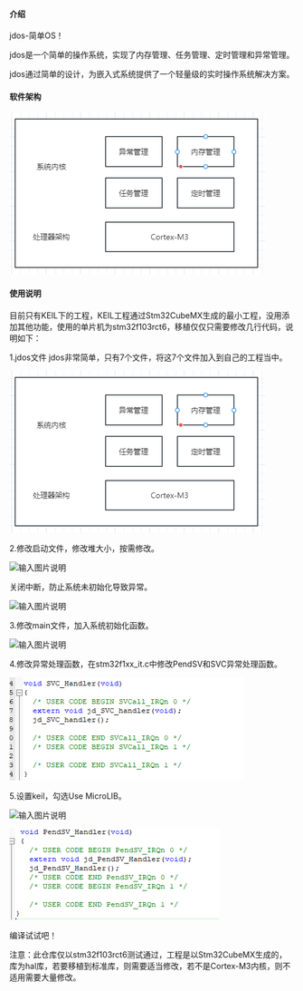 
#### 介绍
jdos-简单OS！

jdos是一个简单的操作系统，实现了内存管理、任务管理、定时管理和异常管理。

jdos通过简单的设计，为嵌入式系统提供了一个轻量级的实时操作系统解决方案。

#### 软件架构

![输入图片说明](fb9d455cd7910ba708f439944b8a527.png)


#### 使用说明
目前只有KEIL下的工程，KEIL工程通过Stm32CubeMX生成的最小工程，没用添加其他功能，使用的单片机为stm32f103rct6，移植仅仅只需要修改几行代码，说明如下：

1.jdos文件
jdos非常简单，只有7个文件，将这7个文件加入到自己的工程当中。

![输入图片说明](fb9d455cd7910ba708f439944b8a527.png)

2.修改启动文件，修改堆大小，按需修改。

![输入图片说明](https://foruda.gitee.com/images/1726031626855695340/b5ed2fbc_8205780.png "1074457ee661164b272144a1de152e3.png")

关闭中断，防止系统未初始化导致异常。

![输入图片说明](https://foruda.gitee.com/images/1726031729329982080/48d2ee8d_8205780.png "8efeaff06365f8a0ab9a3cc0bf4c948.png")

3.修改main文件，加入系统初始化函数。

![输入图片说明](https://foruda.gitee.com/images/1726031780589223911/564e10b4_8205780.png "cd3938d782d761bcab55d0108aa0698.png")

4.修改异常处理函数，在stm32f1xx_it.c中修改PendSV和SVC异常处理函数。

![输入图片说明](2a0c09f3b00dfb5f96635b8390068b6.png)

5.设置keil，勾选Use MicroLIB。

![输入图片说明](https://foruda.gitee.com/images/1726032143415200813/37cf47df_8205780.png "85b4cd65a085f282b47238f949ab7dc.png")

![输入图片说明](9e3b49c003d7c62ab9f23fe9d1084f2.png)

编译试试吧！

注意：此仓库仅以stm32f103rct6测试通过，工程是以Stm32CubeMX生成的，库为hal库，若要移植到标准库，则需要适当修改，若不是Cortex-M3内核，则不适用需要大量修改。

